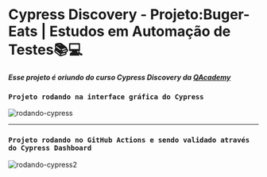 # Cypress Discovery - Projeto:Buger-Eats | Estudos em Automação de Testes📚💻

***Esse projeto é oriundo do curso Cypress Discovery da [QAcademy](https://br.qacademy.io/cypress-discovery)***




### `Projeto rodando na interface gráfica do Cypress`

![rodando-cypress](assets/2022-10-09_22-11-53.gif)

---

### `Projeto rodando no GitHub Actions e sendo validado através do Cypress Dashboard`
![rodando-cypress2](assets/2022-10-10_16-40-30.gif)

